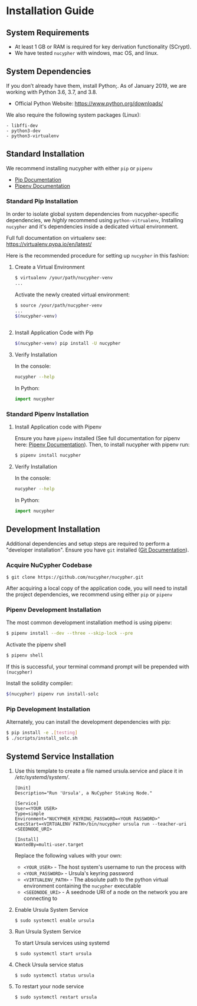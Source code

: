 # Installation Guide


## System Requirements

* At least 1 GB or RAM is required for key derivation functionality (SCrypt).
* We have tested `nucypher` with windows, mac OS, and linux.


## System Dependencies

If you don’t already have them, install Python;.
As of January 2019, we are working with Python 3.6, 3.7, and 3.8.

* Official Python Website: <https://www.python.org/downloads/>


We also require the following system packages (Linux):

    - libffi-dev
    - python3-dev
    - python3-virtualenv

## Standard Installation

We recommend installing nucypher with either `pip` or `pipenv`

* [Pip Documentation](https://pip.pypa.io/en/stable/installing/)
* [Pipenv Documentation](https://pipenv.readthedocs.io/en/latest/)

### Standard Pip Installation

In order to isolate global system dependencies from nucypher-specific dependencies, we *highly* recommend
using `python-vitrualenv`, Installing `nucypher` and it's dependencies inside a dedicated virtual environment.

Full full documentation on virtualenv see: <https://virtualenv.pypa.io/en/latest/>

Here is the recommended procedure for setting up `nucypher` in this fashion:

1. Create a Virtual Environment

    ```bash
    $ virtualenv /your/path/nucypher-venv
    ...
    ```
    
    Activate the newly created virtual environment:
    
    ```bash
    $ source /your/path/nucypher-venv
    ...
    $(nucypher-venv)
    ```

    ``` note:: Successful virtualenv activation is indicated by '(nucypher-venv)$' prepending your console's prompt
    ```


2. Install Application Code with Pip
    
    ```bash
    $(nucypher-venv) pip install -U nucypher
    ```


3. Verify Installation

    In the console:

    ```bash
    nucypher --help
    ```

    In Python:

    ```python
    import nucypher
    ```

### Standard Pipenv Installation


1. Install Application code with Pipenv
    
    Ensure you have `pipenv` installed (See full documentation for pipenv here: [Pipenv Documentation](https://pipenv.readthedocs.io/en/latest/)).
    Then, to install nucypher with pipenv run:
    
    ```bash
    $ pipenv install nucypher
    ```


2. Verify Installation

    In the console:

    ```bash
    nucypher --help
    ```

    In Python:

    ```python
    import nucypher
    ```

## Development Installation

Additional dependencies and setup steps are required to perform a "developer installation".
Ensure you have `git` installed ([Git Documentation](https://git-scm.com/doc)).

### Acquire NuCypher Codebase
    
```
$ git clone https://github.com/nucypher/nucypher.git
```

After acquiring a local copy of the application code, you will need to
install the project dependencies, we recommend using either `pip` or `pipenv`

### Pipenv Development Installation

The most common development installation method is using pipenv:

```bash
$ pipenv install --dev --three --skip-lock --pre
```

Activate the pipenv shell

```bash
$ pipenv shell
```

If this is successful, your terminal command prompt will be prepended with `(nucypher)`

Install the solidity compiler:

```bash
$(nucypher) pipenv run install-solc
```
    
### Pip Development Installation
    
Alternately, you can install the development dependencies with pip:

```bash
$ pip install -e .[testing]
$ ./scripts/install_solc.sh
```

## Systemd Service Installation

1. Use this template to create a file named  ursula.service and place it in */etc/systemd/system/*.

    ```
    [Unit]
    Description="Run 'Ursula', a NuCypher Staking Node."
    
    [Service]
    User=<YOUR USER>
    Type=simple
    Environment="NUCYPHER_KEYRING_PASSWORD=<YOUR PASSWORD>"
    ExecStart=<VIRTUALENV PATH>/bin/nucypher ursula run --teacher-uri <SEEDNODE_URI>
    
    [Install]
    WantedBy=multi-user.target
    ```
    
    Replace the following values with your own:
    
    * `<YOUR_USER>` - The host system's username to run the process with
    * `<YOUR_PASSWORD>` - Ursula's keyring password
    * `<VIRTUALENV_PATH>` - The absolute path to the python virtual environment containing the `nucypher` executable
    * `<SEEDNODE_URI>` - A seednode URI of a node on the network you are connecting to

2. Enable Ursula System Service

    ```
    $ sudo systemctl enable ursula
    ```

3. Run Ursula System Service

    To start Ursula services using systemd

    ```
    $ sudo systemctl start ursula
    ```

4. Check Ursula service status

    ```
    $ sudo systemctl status ursula
    ```

5. To restart your node service

    ```
    $ sudo systemctl restart ursula
    ```
